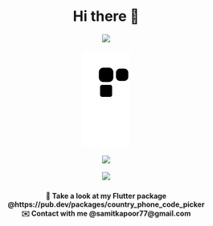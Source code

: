 <h1 align="center">Hi there 👋 </h1>

<p align="center">
  <img src="https://cardivo.vercel.app/api?name=📛%20Samit%20Kapoor&description=20%20Year%20Old,%20CSE%20Undergrad%20from%20New%20Delhi,%20India.%20📌%20Currently%20working%20on%20Flutter,%20DSA,%20Node.js🔭&image=https://user-images.githubusercontent.com/77121931/166812138-75ad476d-375f-4b93-bb27-27783b714a0a.jpg&backgroundColor=%237957d4&linkedin=Samit%20%20Kapoor&github=samitkapoor&pattern=ticTacToe&colorPattern=%239a68ff" />
</p>

<p align="center">
  <img src="https://raw.githubusercontent.com/samitkapoor/samitkapoor/output/github-snake-dark.svg" />
</p>

<!-- ![SmartSelect_20220203-171423_One UI Home](https://user-images.githubusercontent.com/77121931/152338983-9cb9570c-0a18-4cff-b9e2-6b211bfd8fd2.gif)![SmartSelect_20220203-171515](https://user-images.githubusercontent.com/77121931/152338910-81b01713-e751-4454-b4f6-882bd8f48560.gif) -->

<p align="center">
  <img src="https://github-readme-streak-stats.herokuapp.com?user=samitkapoor&theme=buefy-dark&hide_border=true&date_format=j%20M%5B%20Y%5D" />
</p>

<p align="center">
  <img src="https://profile-counter.glitch.me/{samitkapoor}/count.svg" />
</p>

<h4 align="center">👀 Take a look at my Flutter package @https://pub.dev/packages/country_phone_code_picker  <br>
✉️ Contact with me @samitkapoor77@gmail.com</h4>
